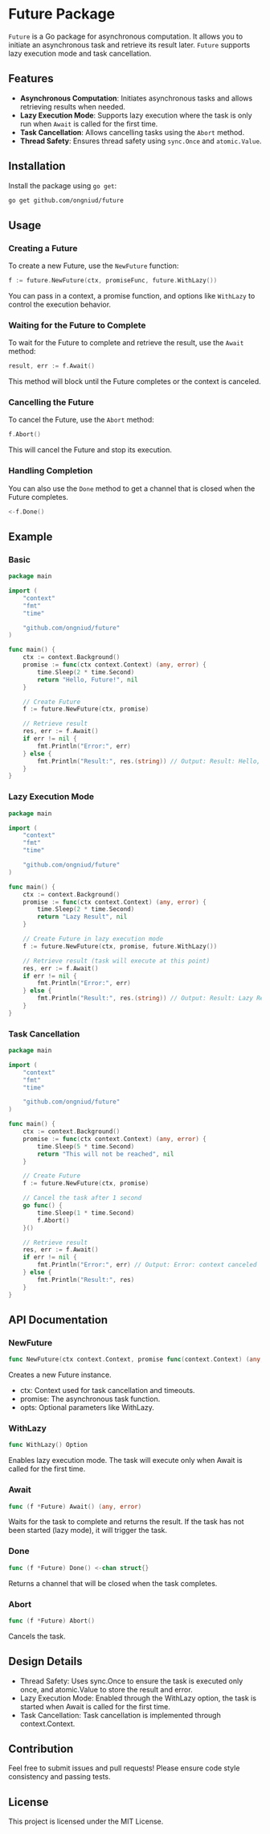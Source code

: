 
# Future Package

`Future` is a Go package for asynchronous computation. It allows you to initiate an asynchronous task and retrieve its result later. `Future` supports lazy execution mode and task cancellation.

## Features

- **Asynchronous Computation**: Initiates asynchronous tasks and allows retrieving results when needed.
- **Lazy Execution Mode**: Supports lazy execution where the task is only run when `Await` is called for the first time.
- **Task Cancellation**: Allows cancelling tasks using the `Abort` method.
- **Thread Safety**: Ensures thread safety using `sync.Once` and `atomic.Value`.

## Installation

Install the package using `go get`:

```bash
go get github.com/ongniud/future
```

## Usage

### Creating a Future

To create a new Future, use the `NewFuture` function:

```go
f := future.NewFuture(ctx, promiseFunc, future.WithLazy())
```

You can pass in a context, a promise function, and options like `WithLazy` to control the execution behavior.

### Waiting for the Future to Complete

To wait for the Future to complete and retrieve the result, use the `Await` method:

```go
result, err := f.Await()
```

This method will block until the Future completes or the context is canceled.

### Cancelling the Future

To cancel the Future, use the `Abort` method:

```go
f.Abort()
```

This will cancel the Future and stop its execution.

### Handling Completion

You can also use the `Done` method to get a channel that is closed when the Future completes.

```go
<-f.Done()
```

## Example
### Basic

```go
package main

import (
	"context"
	"fmt"
	"time"

	"github.com/ongniud/future"
)

func main() {
	ctx := context.Background()
	promise := func(ctx context.Context) (any, error) {
		time.Sleep(2 * time.Second)
		return "Hello, Future!", nil
	}

	// Create Future
	f := future.NewFuture(ctx, promise)

	// Retrieve result
	res, err := f.Await()
	if err != nil {
		fmt.Println("Error:", err)
	} else {
		fmt.Println("Result:", res.(string)) // Output: Result: Hello, Future!
	}
}
```
### Lazy Execution Mode
```go
package main

import (
	"context"
	"fmt"
	"time"

	"github.com/ongniud/future"
)

func main() {
	ctx := context.Background()
	promise := func(ctx context.Context) (any, error) {
		time.Sleep(2 * time.Second)
		return "Lazy Result", nil
	}

	// Create Future in lazy execution mode
	f := future.NewFuture(ctx, promise, future.WithLazy())

	// Retrieve result (task will execute at this point)
	res, err := f.Await()
	if err != nil {
		fmt.Println("Error:", err)
	} else {
		fmt.Println("Result:", res.(string)) // Output: Result: Lazy Result
	}
}
```
### Task Cancellation

```go
package main

import (
	"context"
	"fmt"
	"time"

	"github.com/ongniud/future"
)

func main() {
	ctx := context.Background()
	promise := func(ctx context.Context) (any, error) {
		time.Sleep(5 * time.Second)
		return "This will not be reached", nil
	}

	// Create Future
	f := future.NewFuture(ctx, promise)

	// Cancel the task after 1 second
	go func() {
		time.Sleep(1 * time.Second)
		f.Abort()
	}()

	// Retrieve result
	res, err := f.Await()
	if err != nil {
		fmt.Println("Error:", err) // Output: Error: context canceled
	} else {
		fmt.Println("Result:", res)
	}
}

```

## API Documentation
### NewFuture

```go 
func NewFuture(ctx context.Context, promise func(context.Context) (any, error), opts ...Option) *Future
```

Creates a new Future instance.
- ctx: Context used for task cancellation and timeouts.
- promise: The asynchronous task function.
- opts: Optional parameters like WithLazy.

### WithLazy

```go
func WithLazy() Option
```

Enables lazy execution mode. The task will execute only when Await is called for the first time.

### Await
```go
func (f *Future) Await() (any, error)
```

Waits for the task to complete and returns the result. If the task has not been started (lazy mode), it will trigger the task.

### Done

```go
func (f *Future) Done() <-chan struct{}
```

Returns a channel that will be closed when the task completes.

### Abort

```go
func (f *Future) Abort()
```
Cancels the task.

## Design Details
- Thread Safety: Uses sync.Once to ensure the task is executed only once, and atomic.Value to store the result and error.
- Lazy Execution Mode: Enabled through the WithLazy option, the task is started when Await is called for the first time.
- Task Cancellation: Task cancellation is implemented through context.Context.

## Contribution
Feel free to submit issues and pull requests! Please ensure code style consistency and passing tests.

## License
This project is licensed under the MIT License.
